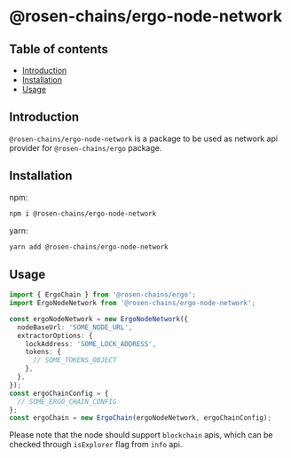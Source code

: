 # @rosen-chains/ergo-node-network

## Table of contents

- [Introduction](#introduction)
- [Installation](#installation)
- [Usage](#usage)

## Introduction

`@rosen-chains/ergo-node-network` is a package to be used as network api
provider for `@rosen-chains/ergo` package.

## Installation

npm:

```sh
npm i @rosen-chains/ergo-node-network
```

yarn:

```sh
yarn add @rosen-chains/ergo-node-network
```

## Usage

```ts
import { ErgoChain } from '@rosen-chains/ergo';
import ErgoNodeNetwork from '@rosen-chains/ergo-node-network';

const ergoNodeNetwork = new ErgoNodeNetwork({
  nodeBaseUrl: 'SOME_NODE_URL',
  extractorOptions: {
    lockAddress: 'SOME_LOCK_ADDRESS',
    tokens: {
      // SOME_TOKENS_OBJECT
    },
  },
});
const ergoChainConfig = {
  // SOME_ERGO_CHAIN_CONFIG
};
const ergoChain = new ErgoChain(ergoNodeNetwork, ergoChainConfig);
```

Please note that the node should support `blockchain` apis, which can be checked
through `isExplorer` flag from `info` api.
